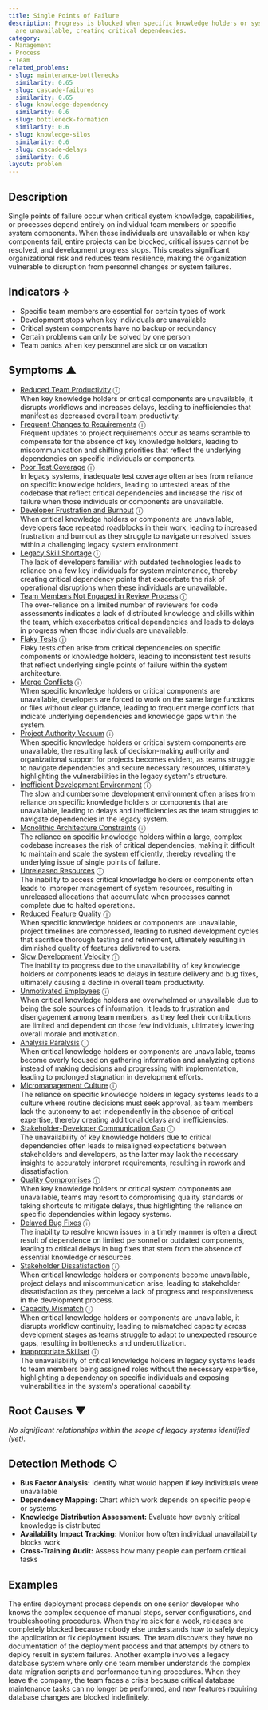 ```yaml
---
title: Single Points of Failure
description: Progress is blocked when specific knowledge holders or system components
  are unavailable, creating critical dependencies.
category:
- Management
- Process
- Team
related_problems:
- slug: maintenance-bottlenecks
  similarity: 0.65
- slug: cascade-failures
  similarity: 0.65
- slug: knowledge-dependency
  similarity: 0.6
- slug: bottleneck-formation
  similarity: 0.6
- slug: knowledge-silos
  similarity: 0.6
- slug: cascade-delays
  similarity: 0.6
layout: problem
---
```


## Description

Single points of failure occur when critical system knowledge, capabilities, or processes depend entirely on individual team members or specific system components. When these individuals are unavailable or when key components fail, entire projects can be blocked, critical issues cannot be resolved, and development progress stops. This creates significant organizational risk and reduces team resilience, making the organization vulnerable to disruption from personnel changes or system failures.

## Indicators ⟡

- Specific team members are essential for certain types of work
- Development stops when key individuals are unavailable
- Critical system components have no backup or redundancy
- Certain problems can only be solved by one person
- Team panics when key personnel are sick or on vacation

## Symptoms ▲
- [Reduced Team Productivity](reduced-team-productivity.md) <span class="info-tooltip" title="Confidence: 0.629, Strength: 0.893">ⓘ</span>
<br/>  When key knowledge holders or critical components are unavailable, it disrupts workflows and increases delays, leading to inefficiencies that manifest as decreased overall team productivity.
- [Frequent Changes to Requirements](frequent-changes-to-requirements.md) <span class="info-tooltip" title="Confidence: 0.576, Strength: 0.802">ⓘ</span>
<br/>  Frequent updates to project requirements occur as teams scramble to compensate for the absence of key knowledge holders, leading to miscommunication and shifting priorities that reflect the underlying dependencies on specific individuals or components.
- [Poor Test Coverage](poor-test-coverage.md) <span class="info-tooltip" title="Confidence: 0.531, Strength: 0.756">ⓘ</span>
<br/>  In legacy systems, inadequate test coverage often arises from reliance on specific knowledge holders, leading to untested areas of the codebase that reflect critical dependencies and increase the risk of failure when those individuals or components are unavailable.
- [Developer Frustration and Burnout](developer-frustration-and-burnout.md) <span class="info-tooltip" title="Confidence: 0.499, Strength: 0.718">ⓘ</span>
<br/>  When critical knowledge holders or components are unavailable, developers face repeated roadblocks in their work, leading to increased frustration and burnout as they struggle to navigate unresolved issues within a challenging legacy system environment.
- [Legacy Skill Shortage](legacy-skill-shortage.md) <span class="info-tooltip" title="Confidence: 0.485, Strength: 0.782">ⓘ</span>
<br/>  The lack of developers familiar with outdated technologies leads to reliance on a few key individuals for system maintenance, thereby creating critical dependency points that exacerbate the risk of operational disruptions when these individuals are unavailable.
- [Team Members Not Engaged in Review Process](team-members-not-engaged-in-review-process.md) <span class="info-tooltip" title="Confidence: 0.470, Strength: 0.827">ⓘ</span>
<br/>  The over-reliance on a limited number of reviewers for code assessments indicates a lack of distributed knowledge and skills within the team, which exacerbates critical dependencies and leads to delays in progress when those individuals are unavailable.
- [Flaky Tests](flaky-tests.md) <span class="info-tooltip" title="Confidence: 0.453, Strength: 0.777">ⓘ</span>
<br/>  Flaky tests often arise from critical dependencies on specific components or knowledge holders, leading to inconsistent test results that reflect underlying single points of failure within the system architecture.
- [Merge Conflicts](merge-conflicts.md) <span class="info-tooltip" title="Confidence: 0.450, Strength: 0.740">ⓘ</span>
<br/>  When specific knowledge holders or critical components are unavailable, developers are forced to work on the same large functions or files without clear guidance, leading to frequent merge conflicts that indicate underlying dependencies and knowledge gaps within the system.
- [Project Authority Vacuum](project-authority-vacuum.md) <span class="info-tooltip" title="Confidence: 0.440, Strength: 0.793">ⓘ</span>
<br/>  When specific knowledge holders or critical system components are unavailable, the resulting lack of decision-making authority and organizational support for projects becomes evident, as teams struggle to navigate dependencies and secure necessary resources, ultimately highlighting the vulnerabilities in the legacy system's structure.
- [Inefficient Development Environment](inefficient-development-environment.md) <span class="info-tooltip" title="Confidence: 0.439, Strength: 0.688">ⓘ</span>
<br/>  The slow and cumbersome development environment often arises from reliance on specific knowledge holders or components that are unavailable, leading to delays and inefficiencies as the team struggles to navigate dependencies in the legacy system.
- [Monolithic Architecture Constraints](monolithic-architecture-constraints.md) <span class="info-tooltip" title="Confidence: 0.428, Strength: 0.790">ⓘ</span>
<br/>  The reliance on specific knowledge holders within a large, complex codebase increases the risk of critical dependencies, making it difficult to maintain and scale the system efficiently, thereby revealing the underlying issue of single points of failure.
- [Unreleased Resources](unreleased-resources.md) <span class="info-tooltip" title="Confidence: 0.427, Strength: 0.696">ⓘ</span>
<br/>  The inability to access critical knowledge holders or components often leads to improper management of system resources, resulting in unreleased allocations that accumulate when processes cannot complete due to halted operations.
- [Reduced Feature Quality](reduced-feature-quality.md) <span class="info-tooltip" title="Confidence: 0.368, Strength: 0.838">ⓘ</span>
<br/>  When specific knowledge holders or components are unavailable, project timelines are compressed, leading to rushed development cycles that sacrifice thorough testing and refinement, ultimately resulting in diminished quality of features delivered to users.
- [Slow Development Velocity](slow-development-velocity.md) <span class="info-tooltip" title="Confidence: 0.364, Strength: 0.795">ⓘ</span>
<br/>  The inability to progress due to the unavailability of key knowledge holders or components leads to delays in feature delivery and bug fixes, ultimately causing a decline in overall team productivity.
- [Unmotivated Employees](unmotivated-employees.md) <span class="info-tooltip" title="Confidence: 0.359, Strength: 0.780">ⓘ</span>
<br/>  When critical knowledge holders are overwhelmed or unavailable due to being the sole sources of information, it leads to frustration and disengagement among team members, as they feel their contributions are limited and dependent on those few individuals, ultimately lowering overall morale and motivation.
- [Analysis Paralysis](analysis-paralysis.md) <span class="info-tooltip" title="Confidence: 0.353, Strength: 0.766">ⓘ</span>
<br/>  When critical knowledge holders or components are unavailable, teams become overly focused on gathering information and analyzing options instead of making decisions and progressing with implementation, leading to prolonged stagnation in development efforts.
- [Micromanagement Culture](micromanagement-culture.md) <span class="info-tooltip" title="Confidence: 0.343, Strength: 0.740">ⓘ</span>
<br/>  The reliance on specific knowledge holders in legacy systems leads to a culture where routine decisions must seek approval, as team members lack the autonomy to act independently in the absence of critical expertise, thereby creating additional delays and inefficiencies.
- [Stakeholder-Developer Communication Gap](stakeholder-developer-communication-gap.md) <span class="info-tooltip" title="Confidence: 0.341, Strength: 0.740">ⓘ</span>
<br/>  The unavailability of key knowledge holders due to critical dependencies often leads to misaligned expectations between stakeholders and developers, as the latter may lack the necessary insights to accurately interpret requirements, resulting in rework and dissatisfaction.
- [Quality Compromises](quality-compromises.md) <span class="info-tooltip" title="Confidence: 0.319, Strength: 0.767">ⓘ</span>
<br/>  When key knowledge holders or critical system components are unavailable, teams may resort to compromising quality standards or taking shortcuts to mitigate delays, thus highlighting the reliance on specific dependencies within legacy systems.
- [Delayed Bug Fixes](delayed-bug-fixes.md) <span class="info-tooltip" title="Confidence: 0.312, Strength: 0.723">ⓘ</span>
<br/>  The inability to resolve known issues in a timely manner is often a direct result of dependence on limited personnel or outdated components, leading to critical delays in bug fixes that stem from the absence of essential knowledge or resources.
- [Stakeholder Dissatisfaction](stakeholder-dissatisfaction.md) <span class="info-tooltip" title="Confidence: 0.312, Strength: 0.764">ⓘ</span>
<br/>  When critical knowledge holders or components become unavailable, project delays and miscommunication arise, leading to stakeholder dissatisfaction as they perceive a lack of progress and responsiveness in the development process.
- [Capacity Mismatch](capacity-mismatch.md) <span class="info-tooltip" title="Confidence: 0.309, Strength: 0.736">ⓘ</span>
<br/>  When critical knowledge holders or components are unavailable, it disrupts workflow continuity, leading to mismatched capacity across development stages as teams struggle to adapt to unexpected resource gaps, resulting in bottlenecks and underutilization.
- [Inappropriate Skillset](inappropriate-skillset.md) <span class="info-tooltip" title="Confidence: 0.304, Strength: 0.845">ⓘ</span>
<br/>  The unavailability of critical knowledge holders in legacy systems leads to team members being assigned roles without the necessary expertise, highlighting a dependency on specific individuals and exposing vulnerabilities in the system's operational capability.

## Root Causes ▼

*No significant relationships within the scope of legacy systems identified (yet).*

## Detection Methods ○

- **Bus Factor Analysis:** Identify what would happen if key individuals were unavailable
- **Dependency Mapping:** Chart which work depends on specific people or systems
- **Knowledge Distribution Assessment:** Evaluate how evenly critical knowledge is distributed
- **Availability Impact Tracking:** Monitor how often individual unavailability blocks work
- **Cross-Training Audit:** Assess how many people can perform critical tasks

## Examples

The entire deployment process depends on one senior developer who knows the complex sequence of manual steps, server configurations, and troubleshooting procedures. When they're sick for a week, releases are completely blocked because nobody else understands how to safely deploy the application or fix deployment issues. The team discovers they have no documentation of the deployment process and that attempts by others to deploy result in system failures. Another example involves a legacy database system where only one team member understands the complex data migration scripts and performance tuning procedures. When they leave the company, the team faces a crisis because critical database maintenance tasks can no longer be performed, and new features requiring database changes are blocked indefinitely.
